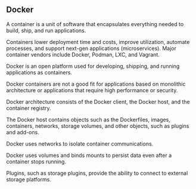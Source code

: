 
## Docker 

A container is a unit of software that encapsulates everything needed to build, ship, and run applications.  

Containers lower deployment time and costs, improve utilization, automate processes, and support next-gen applications (microservices). Major container vendors include Docker, Podman, LXC, and Vagrant. 

Docker is an open platform used for developing, shipping, and running applications as containers. 

Docker containers are not a good fit for applications based on monolithic architecture or applications that require high performance or security. 

Docker architecture consists of the Docker client, the Docker host, and the container registry. 

The Docker host contains objects such as the Dockerfiles, images, containers, networks, storage volumes, and other objects, such as plugins and add-ons. 

Docker uses networks to isolate container communications. 

Docker uses volumes and binds mounts to persist data even after a container stops running. 

Plugins, such as storage plugins, provide the ability to connect to external storage platforms. 
